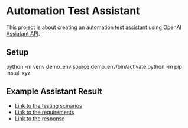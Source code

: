 # Automation Test Assistant

This project is about creating an automation test assistant using [OpenAI Assiatant API](https://platform.openai.com/docs/assistants/overview).

## Setup

python -m venv demo_env
source demo_env/bin/activate
python -m pip install xyz

## Example Assistant Result

- [Link to the testing scinarios](py/testing_scenarios.md)
- [Link to the requirements](software_requirements.md)
- [Link to the response](response.md)
